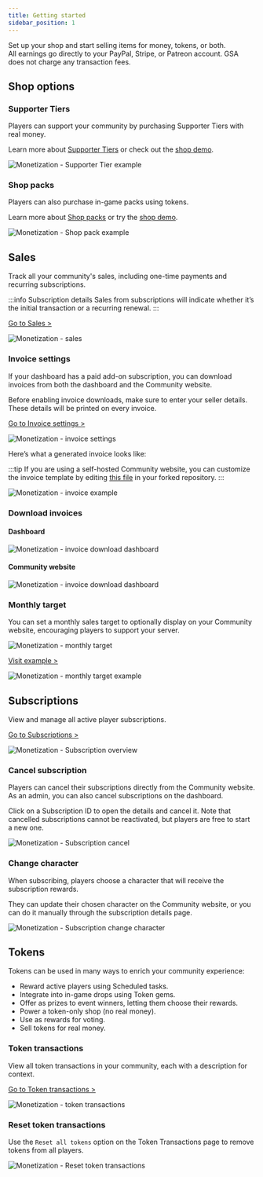 ```yaml
---
title: Getting started
sidebar_position: 1
---
```


Set up your shop and start selling items for money, tokens, or both.  
All earnings go directly to your PayPal, Stripe, or Patreon account. GSA does not charge any transaction fees.

## Shop options

### Supporter Tiers

Players can support your community by purchasing Supporter Tiers with real money.

Learn more about [Supporter Tiers](/dashboard/monetization/supporter_tiers) or check out the [shop demo](https://demo.premiumark.net/supporter-tier).

![Monetization - Supporter Tier example](/img/dashboard/monetization/getting_started/example_supporter_tier_shop.jpg)

### Shop packs

Players can also purchase in-game packs using tokens.

Learn more about [Shop packs](/dashboard/monetization/shop_packs) or try the [shop demo](https://demo.premiumark.net/shop).

![Monetization - Shop pack example](/img/dashboard/monetization/getting_started/example_shop_pack_shop.jpg)

## Sales

Track all your community's sales, including one-time payments and recurring subscriptions.

:::info Subscription details
Sales from subscriptions will indicate whether it’s the initial transaction or a recurring renewal.
:::

[Go to Sales >](https://dash.gameserverapp.com/monetization/sales)

![Monetization - sales](/img/dashboard/monetization/getting_started/monetization_sales.jpg)

### Invoice settings

If your dashboard has a paid add-on subscription, you can download invoices from both the dashboard and the Community website.

Before enabling invoice downloads, make sure to enter your seller details. These details will be printed on every invoice.

[Go to Invoice settings >](https://dash.gameserverapp.com/monetization/settings)

![Monetization - invoice settings](/img/dashboard/monetization/getting_started/invoice_settings.jpg)

Here’s what a generated invoice looks like:

:::tip
If you are using a self-hosted Community website, you can customize the invoice template by editing [this file](https://github.com/gameserverapp/Community-Website/blob/master/resources/views/pages/v3/user/_invoice_pdf.blade.php) in your forked repository.
:::

![Monetization - invoice example](/img/dashboard/monetization/getting_started/invoice_example.jpg)

### Download invoices

#### Dashboard

![Monetization - invoice download dashboard](/img/dashboard/monetization/getting_started/download_invoice_dashboard.jpg)

#### Community website

![Monetization - invoice download dashboard](/img/dashboard/monetization/getting_started/invoice_community_website_example.jpg)

### Monthly target

You can set a monthly sales target to optionally display on your Community website, encouraging players to support your server.

![Monetization - monthly target](/img/dashboard/monetization/getting_started/monetization_monthly_target.jpg)

[Visit example >](https://demo.premiumark.net/page/18121-donate)

![Monetization - monthly target example](/img/dashboard/monetization/getting_started/monthly_target_community_website_example.jpg)

## Subscriptions

View and manage all active player subscriptions.

[Go to Subscriptions >](https://dash.gameserverapp.com/monetization/subscriptions)

![Monetization - Subscription overview](/img/dashboard/monetization/getting_started/subscription_overview.jpg)

### Cancel subscription

Players can cancel their subscriptions directly from the Community website. As an admin, you can also cancel subscriptions on the dashboard.

Click on a Subscription ID to open the details and cancel it. Note that cancelled subscriptions cannot be reactivated, but players are free to start a new one.

![Monetization - Subscription cancel](/img/dashboard/monetization/getting_started/subscription_cancel.jpg)

### Change character

When subscribing, players choose a character that will receive the subscription rewards.

They can update their chosen character on the Community website, or you can do it manually through the subscription details page.

![Monetization - Subscription change character](/img/dashboard/monetization/getting_started/subscription_change_character.jpg)

## Tokens

Tokens can be used in many ways to enrich your community experience:

- Reward active players using Scheduled tasks.
- Integrate into in-game drops using Token gems.
- Offer as prizes to event winners, letting them choose their rewards.
- Power a token-only shop (no real money).
- Use as rewards for voting.
- Sell tokens for real money.

### Token transactions

View all token transactions in your community, each with a description for context.

[Go to Token transactions >](https://dash.gameserverapp.com/monetization/token-transactions)

![Monetization - token transactions](/img/dashboard/monetization/getting_started/token_transactions.jpg)

### Reset token transactions

Use the `Reset all tokens` option on the Token Transactions page to remove tokens from all players.

![Monetization - Reset token transactions](/img/dashboard/monetization/getting_started/reset_token_transactions.jpg)
